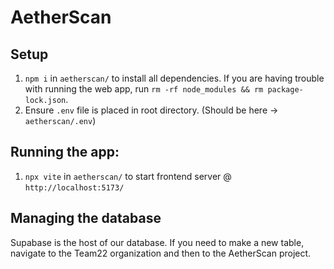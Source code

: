 # AetherScan

## Setup
1. `npm i` in `aetherscan/` to install all dependencies. If you are having trouble with running the web app, run `rm -rf node_modules && rm package-lock.json`.
2. Ensure `.env` file is placed in root directory. (Should be here -> `aetherscan/.env`)

## Running the app:
1. `npx vite` in `aetherscan/` to start frontend server @ `http://localhost:5173/`

## Managing the database
Supabase is the host of our database. If you need to make a new table, navigate to the Team22 organization and then to the AetherScan project. 
